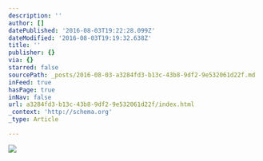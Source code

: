 ```yaml
---
description: ''
author: []
datePublished: '2016-08-03T19:22:28.099Z'
dateModified: '2016-08-03T19:19:32.638Z'
title: ''
publisher: {}
via: {}
starred: false
sourcePath: _posts/2016-08-03-a3284fd3-b13c-43b8-9df2-9e532061d22f.md
inFeed: true
hasPage: true
inNav: false
url: a3284fd3-b13c-43b8-9df2-9e532061d22f/index.html
_context: 'http://schema.org'
_type: Article

---
```

![](https://the-grid-user-content.s3-us-west-2.amazonaws.com/39dc8bad-96ff-40b2-b96d-5948fd48fbc3.png)
